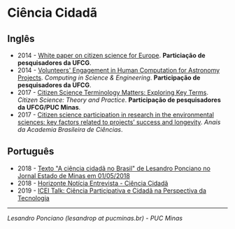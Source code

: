 # Ciência Cidadã #

## Inglês

* 2014 - [White paper on citizen science for Europe](https://ec.europa.eu/futurium/en/system/files/ged/socientize_white_paper_on_citizen_science.pdf). __Particiação de pesquisadores da UFCG__.
* 2014 - [Volunteers' Engagement in Human Computation for Astronomy Projects](https://ieeexplore.ieee.org/document/6728933). *Computing in Science & Engineering*. __Participação de pesquisadores da UFCG__.
* 2017 - [Citizen Science Terminology Matters: Exploring Key Terms](https://theoryandpractice.citizenscienceassociation.org/articles/10.5334/cstp.96/). *Citizen Science: Theory and Practice*. __Participação de pesquisadores da UFCG/PUC Minas__.
* 2017 - [Citizen science participation in research in the environmental sciences: key factors related to projects’ success and longevity](http://www.scielo.br/scielo.php?script=sci_pdf&pid=S0001-37652017000502229). *Anais da Academia Brasileira de Ciências*.


## Português

* 2018 - [Texto "A ciência cidadã no Brasil" de Lesandro Ponciano no Jornal Estado de Minas em 01/05/2018](https://www.researchgate.net/publication/338224938_A_ciencia_cidada_no_Brasil)
* 2018 - [Horizonte Notícia Entrevista - Ciência Cidadã](https://www.youtube.com/watch?v=SVMZ7IAZl04)
* 2019 - [ICEI Talk: Ciência Participativa e Cidadã na Perspectiva da Tecnologia](https://www.youtube.com/watch?v=efPpGPp8Jtk)

---

_Lesandro Ponciano (lesandrop at pucminas.br) - PUC Minas_